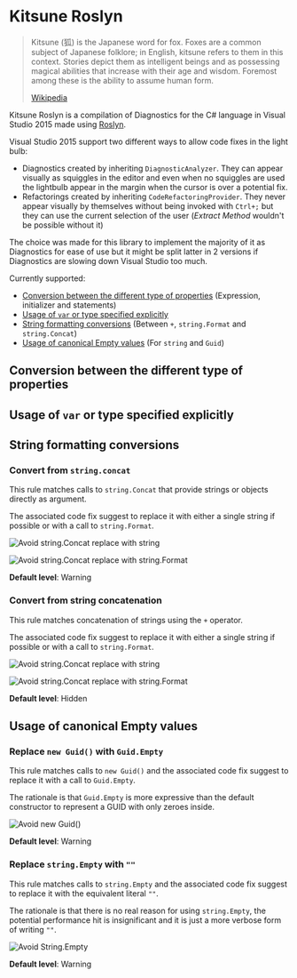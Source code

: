 Kitsune Roslyn
==============

> Kitsune (狐) is the Japanese word for fox. Foxes are a common subject of Japanese folklore; in English, kitsune refers to them in this context. Stories depict them as intelligent beings and as possessing magical abilities that increase with their age and wisdom. Foremost among these is the ability to assume human form.
>
> [Wikipedia](https://en.wikipedia.org/wiki/Kitsune)

Kitsune Roslyn is a compilation of Diagnostics for the C# language in Visual Studio 2015 made using [Roslyn](https://roslyn.codeplex.com/). 

Visual Studio 2015 support two different ways to allow code fixes in the light bulb:

* Diagnostics created by inheriting `DiagnosticAnalyzer`.
  They can appear visually as squiggles in the editor and even when no squiggles are used the lightbulb
  appear in the margin when the cursor is over a potential fix.  
* Refactorings created by inheriting `CodeRefactoringProvider`.
  They never appear visually by themselves without being invoked with `Ctrl+;` but they can use the
  current selection of the user (*Extract Method* wouldn't be possible without it)

The choice was made for this library to implement the majority of it as Diagnostics for ease of use but
it might be split latter in 2 versions if Diagnostics are slowing down Visual Studio too much.

Currently supported:

* [Conversion between the different type of properties](#conversion-between-the-different-type-of-properties) (Expression, initializer and statements)
* [Usage of `var` or type specified explicitly](#usage-of-var-or-type-specified-explicitly)
* [String formatting conversions](#string-formatting-conversions) (Between `+`, `string.Format` and `string.Concat`)
* [Usage of canonical Empty values](#usage-of-canonical-empty-values) (For `string` and `Guid`)

Conversion between the different type of properties
---------------------------------------------------

Usage of `var` or type specified explicitly
-------------------------------------------

String formatting conversions
-----------------------------

### Convert from `string.concat`

This rule matches calls to `string.Concat` that provide strings or objects directly as argument.

The associated code fix suggest to replace it with either a single string if possible or with a call to
`string.Format`.

![Avoid string.Concat replace with string][NoStringConcatString]

![Avoid string.Concat replace with string.Format][NoStringConcatFormat]

**Default level**: Warning

### Convert from string concatenation

This rule matches concatenation of strings using the `+` operator.

The associated code fix suggest to replace it with either a single string if possible or with a call to
`string.Format`.

![Avoid string.Concat replace with string][StringConcatOperatorString]

![Avoid string.Concat replace with string.Format][StringConcatOperatorFormat]

**Default level**: Hidden

Usage of canonical Empty values
-------------------------------

### Replace `new Guid()` with `Guid.Empty`

This rule matches calls to `new Guid()` and the associated code fix suggest to replace it with
a call to `Guid.Empty`.

The rationale is that `Guid.Empty` is more expressive than the default constructor to represent
a GUID with only zeroes inside.

![Avoid new Guid()][NoNewGuid]

**Default level**: Warning

### Replace `string.Empty` with `""`

This rule matches calls to `string.Empty` and the associated code fix suggest to replace it with
the equivalent literal `""`.

The rationale is that there is no real reason for using `string.Empty`, the potential performance
hit is insignificant and it is just a more verbose form of writing `""`.

![Avoid String.Empty][NoStringEmpty]

**Default level**: Warning

[NoNewGuid]: https://github.com/vbfox/RoslynDiagnostics/raw/master/ReadmePictures/NoNewGuid.png
[NoStringEmpty]: https://github.com/vbfox/RoslynDiagnostics/raw/master/ReadmePictures/NoStringEmpty.png
[NoStringConcatString]: https://github.com/vbfox/RoslynDiagnostics/raw/master/ReadmePictures/NoStringConcatString.png
[NoStringConcatFormat]: https://github.com/vbfox/RoslynDiagnostics/raw/master/ReadmePictures/NoStringConcatFormat.png
[StringConcatOperatorString]: https://github.com/vbfox/RoslynDiagnostics/raw/master/ReadmePictures/StringConcatOperatorString.png
[StringConcatOperatorFormat]: https://github.com/vbfox/RoslynDiagnostics/raw/master/ReadmePictures/StringConcatOperatorFormat.png